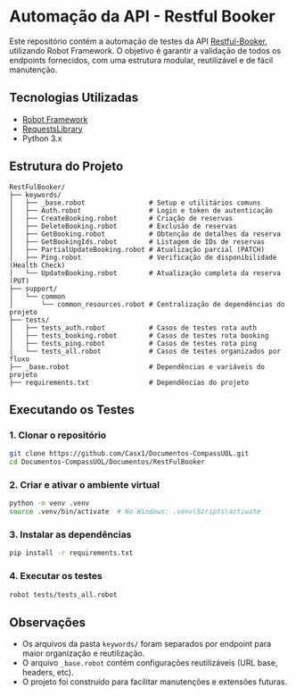 # Automação da API - Restful Booker

Este repositório contém a automação de testes da API [Restful-Booker](https://restful-booker.herokuapp.com/apidoc/index.html), utilizando Robot Framework. O objetivo é garantir a validação de todos os endpoints fornecidos, com uma estrutura modular, reutilizável e de fácil manutenção.

##  Tecnologias Utilizadas

- [Robot Framework](https://robotframework.org/)
- [RequestsLibrary](https://marketsquare.github.io/robotframework-requests/)
- Python 3.x

##  Estrutura do Projeto

```
RestFulBooker/
├── keywords/
│   ├── _base.robot                # Setup e utilitários comuns
│   ├── Auth.robot                 # Login e token de autenticação
│   ├── CreateBooking.robot        # Criação de reservas
│   ├── DeleteBooking.robot        # Exclusão de reservas
│   ├── GetBooking.robot           # Obtenção de detalhes da reserva
│   ├── GetBookingIds.robot        # Listagem de IDs de reservas
│   ├── PartialUpdateBooking.robot # Atualização parcial (PATCH)
│   ├── Ping.robot                 # Verificação de disponibilidade (Health Check)
│   └── UpdateBooking.robot        # Atualização completa da reserva (PUT)
├── support/
│   └── common
│       └── common_resources.robot # Centralização de dependências do projeto
├── tests/
│   ├── tests_auth.robot           # Casos de testes rota auth
│   ├── tests_booking.robot        # Casos de testes rota booking
│   ├── tests_ping.robot           # Casos de testes rota ping
│   └── tests_all.robot            # Casos de testes organizados por fluxo
├── _base.robot                    # Dependências e variáveis do projeto
├── requirements.txt               # Dependências do projeto
```

##  Executando os Testes

### 1. Clonar o repositório

```bash
git clone https://github.com/Casx1/Documentos-CompassUOL.git
cd Documentos-CompassUOL/Documentos/RestFulBooker
```

### 2. Criar e ativar o ambiente virtual

```bash
python -m venv .venv
source .venv/bin/activate  # No Windows: .venv\Scripts\activate
```

### 3. Instalar as dependências

```bash
pip install -r requirements.txt
```

### 4. Executar os testes

```bash
robot tests/tests_all.robot
```

##  Observações

- Os arquivos da pasta `keywords/` foram separados por endpoint para maior organização e reutilização.
- O arquivo `_base.robot` contém configurações reutilizáveis (URL base, headers, etc).
- O projeto foi construído para facilitar manutenções e extensões futuras.

